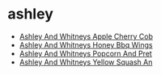 # ashley

 * [Ashley And Whitneys Apple Cherry Cob](index/a/ashley-and-whitneys-apple-cherry-cob.json)
 * [Ashley And Whitneys Honey Bbq Wings](index/a/ashley-and-whitneys-honey-bbq-wings.json)
 * [Ashley And Whitneys Popcorn And Pret](index/a/ashley-and-whitneys-popcorn-and-pret.json)
 * [Ashley And Whitneys Yellow Squash An](index/a/ashley-and-whitneys-yellow-squash-an.json)
